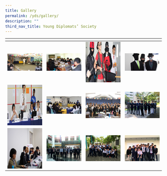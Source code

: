 ```yaml
---
title: Gallery
permalink: /yds/gallery/
description: ""
third_nav_title: Young Diplomats’ Society
---
```


<table>
<thead>
  <tr>
    <th style="width:200px"></th>
    <th style="width:200px"></th>
    <th style="width:200px"></th>
		<th style="width:200px"></th>
  </tr>
</thead>
<tbody>
  <tr>
    <td style ="text-align:center"><a href="/images/yds1.jpeg"> <img src="/images/yds1.jpeg" style="width:200px"></a></td>
    <td style ="text-align:center"><a href="/images/yds2.jpeg"> <img src="/images/yds2.jpeg" style="width:200px"></a></td>
    <td style ="text-align:center"><a href="/images/yds3.jpeg"> <img src="/images/yds3.jpeg" style="width:200px; height: 130px"></a></td>
    <td style ="text-align:center"><a href="/images/yds4.jpeg"> <img src="/images/yds4.jpeg" style="width:200px"></a></td>
  </tr>
   <tr>
    <td style ="text-align:center"><a href="/images/yds5.jpeg"> <img src="/images/yds5.jpeg" style="width:200px; height: 130px"></a></td>
    <td style ="text-align:center"><a href="/images/yds6.jpeg"> <img src="/images/yds6.jpeg" style="width:200px"></a></td>
    <td style ="text-align:center"><a href="/images/yds7.jpeg"> <img src="/images/yds7.jpeg" style="width:200px"></a></td>
    <td style ="text-align:center"><a href="/images/yds8.jpeg"> <img src="/images/yds8.jpeg" style="width:200px"></a></td>
  </tr>
	<tr>
    <td style ="text-align:center"><a href="/images/yds9.jpeg"> <img src="/images/yds9.jpeg" style="width:200px; height: 130px"></a></td>
    <td style ="text-align:center"><a href="/images/yds10.jpeg"> <img src="/images/yds10.jpeg" style="width:200px"></a></td>
		<td style ="text-align:center"><a href="/images/yds11.jpeg"> <img src="/images/yds11.jpeg" style="width:200px"></a></td>
		<td style ="text-align:center"><a href="/images/yds12.jpeg"> <img src="/images/yds12.jpeg" style="width:200px"></a></td>
	</tr>
</tbody>
</table>